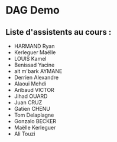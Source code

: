 # DAG Demo

## Liste d'assistents au cours :

- HARMAND Ryan
- Kerleguer Maëlle
- LOUIS Kamel
- Benissad Yacine
- ait m'bark AYMANE
- Derrien Alexandre
- Alaoui Mehdi
- Aribaud VICTOR
- Jihad OUARD
- Juan CRUZ
- Gatien CHENU
- Tom Delaplagne
- Gonzalo BECKER
- Maëlle Kerleguer
- Ali Touzi